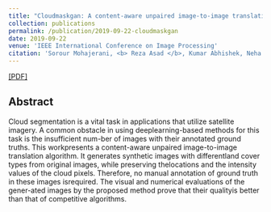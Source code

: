 ```yaml
---
title: "Cloudmaskgan: A content-aware unpaired image-to-image translation algorithm for remote sensing imagery"
collection: publications
permalink: /publication/2019-09-22-cloudmaskgan
date: 2019-09-22
venue: 'IEEE International Conference on Image Processing'
citation: 'Sorour Mohajerani, <b> Reza Asad </b>, Kumar Abhishek, Neha Sharma, Alysha van Duynhoven, Parvaneh Saeedi. <i>IEEE International Conference on Image Processing</i>. <b> ICIP 2019</b>.'
---
```

[[PDF]](https://www.researchgate.net/profile/Sorour_Mohajerani/publication/335539139_Cloudmaskgan_A_Content-Aware_Unpaired_Image-To-Image_Translation_Algorithm_for_Remote_Sensing_Imagery/links/5ea222fe458515ec3a02d98d/Cloudmaskgan-A-Content-Aware-Unpaired-Image-To-Image-Translation-Algorithm-for-Remote-Sensing-Imagery.pdf)

## Abstract
Cloud segmentation is a vital task in applications that utilize satellite imagery. A common obstacle in using deeplearning-based methods for this task is the insufficient num-ber of images with their annotated ground truths. This workpresents a content-aware unpaired image-to-image translation algorithm. It generates synthetic images with differentland cover types from original images, while preserving thelocations and the intensity values of the cloud pixels. Therefore, no manual annotation of ground truth in these images isrequired.  The visual and numerical evaluations of the gener-ated images by the proposed method prove that their qualityis better than that of competitive algorithms. 
